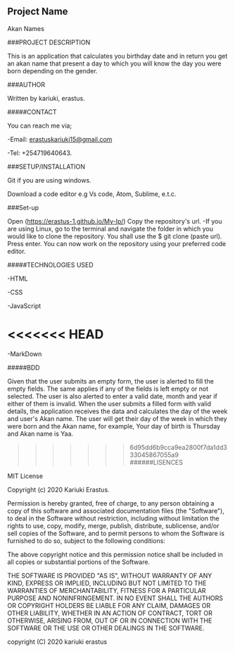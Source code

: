 ## Project Name

Akan Names 


###PROJECT DESCRIPTION

This is an application that calculates you birthday date and in return you get an akan name that present a day to which you will know the day you were born depending on the gender.

###AUTHOR

Written by kariuki, erastus.

#####CONTACT

You can reach me via;

-Email: erastuskariuki15@gmail.com

-Tel: +254719640643.

###SETUP/INSTALLATION 

Git if you are using windows.

Download a code editor e.g Vs code, Atom, Sublime, e.t.c.

###Set-up

Open (https://erastus-1.github.io/My-Ip/)
Copy the repository's url. -If you are using Linux, go to the terminal and navigate the folder in which you would like to clone the repository. You shall use the $ git clone (paste url). Press enter. You can now work on the repository using your preferred code editor.

#####TECHNOLOGIES USED

-HTML

-CSS

-JavaScript

<<<<<<< HEAD
=======
-MarkDown


#####BDD

Given that the user submits an empty form, the user is alerted to fill the empty fields. The same applies if any of the fields is left empty or not selected. The user is also alerted to enter a valid date, month and year if either of them is invalid. When the user submits a filled form with valid details, the application receives the data and calculates the day of the week and user's Akan name. The user will get their day of the week in which they were born and the Akan name, for example, Your day of birth is Thursday and Akan name is Yaa.

>>>>>>> 6d95dd6b9cca9ea2800f7da1dd333045867055a9
######LISENCES

MIT License

Copyright (c) 2020 Kariuki Erastus.

Permission is hereby granted, free of charge, to any person obtaining a copy of this software and associated documentation files (the "Software"), to deal in the Software without restriction, including without limitation the rights to use, copy, modify, merge, publish, distribute, sublicense, and/or sell copies of the Software, and to permit persons to whom the Software is furnished to do so, subject to the following conditions:

The above copyright notice and this permission notice shall be included in all copies or substantial portions of the Software.

THE SOFTWARE IS PROVIDED "AS IS", WITHOUT WARRANTY OF ANY KIND, EXPRESS OR IMPLIED, INCLUDING BUT NOT LIMITED TO THE WARRANTIES OF MERCHANTABILITY, FITNESS FOR A PARTICULAR PURPOSE AND NONINFRINGEMENT. IN NO EVENT SHALL THE AUTHORS OR COPYRIGHT HOLDERS BE LIABLE FOR ANY CLAIM, DAMAGES OR OTHER LIABILITY, WHETHER IN AN ACTION OF CONTRACT, TORT OR OTHERWISE, ARISING FROM, OUT OF OR IN CONNECTION WITH THE SOFTWARE OR THE USE OR OTHER DEALINGS IN THE SOFTWARE.

copyright (C) 2020 kariuki erastus